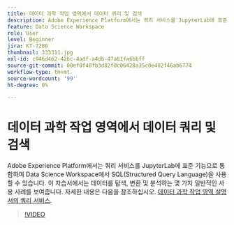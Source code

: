 ```yaml
---
title: 데이터 과학 작업 영역에서 데이터 쿼리 및 검색
description: Adobe Experience Platform에서는 쿼리 서비스를 JupyterLab에 표준 기능으로 통합하여 Data Science Workspace에서 SQL(Structured Query Language)을 사용할 수 있습니다.
feature: Data Science Workspace
role: User
level: Beginner
jira: KT-7286
thumbnail: 333311.jpg
exl-id: c946d462-42bc-4adf-a4db-47a61fa6bbff
source-git-commit: 00ef0f40fb3d82f0c06428a35c0e402f46ab6774
workflow-type: tm+mt
source-wordcount: '99'
ht-degree: 0%

---
```


# 데이터 과학 작업 영역에서 데이터 쿼리 및 검색

Adobe Experience Platform에서는 쿼리 서비스를 JupyterLab에 표준 기능으로 통합하여 Data Science Workspace에서 SQL(Structured Query Language)을 사용할 수 있습니다. 이 자습서에서는 데이터를 탐색, 변환 및 분석하는 몇 가지 일반적인 사용 사례를 보여줍니다. 자세한 내용은 다음을 참조하십시오. [데이터 과학 작업 영역 설명서의 쿼리 서비스](https://experienceleague.adobe.com/docs/experience-platform/data-science-workspace/jupyterlab/query-service.html).

>[!VIDEO](https://video.tv.adobe.com/v/333311)

